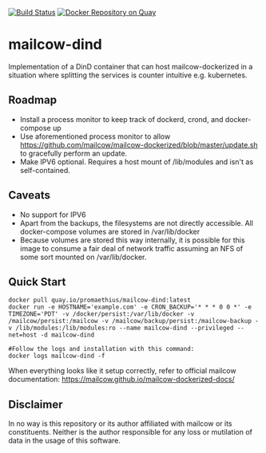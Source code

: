 [![Build Status](https://travis-ci.org/Promaethius/mailcow-dind.svg?branch=master)](https://travis-ci.org/Promaethius/mailcow-dind) [![Docker Repository on Quay](https://quay.io/repository/promaethius/mailcow-dind/status "Docker Repository on Quay")](https://quay.io/repository/promaethius/mailcow-dind)
# mailcow-dind
Implementation of a DinD container that can host mailcow-dockerized in a situation where splitting the services is counter intuitive e.g. kubernetes.

## Roadmap
* Install a process monitor to keep track of dockerd, crond, and docker-compose up
* Use aforementioned process monitor to allow https://github.com/mailcow/mailcow-dockerized/blob/master/update.sh to gracefully perform an update.
* Make IPV6 optional. Requires a host mount of /lib/modules and isn't as self-contained.

## Caveats
* No support for IPV6
* Apart from the backups, the filesystems are not directly accessible. All docker-compose volumes are stored in /var/lib/docker
* Because volumes are stored this way internally, it is possible for this image to consume a fair deal of network traffic assuming an NFS of some sort mounted on /var/lib/docker.

## Quick Start

```
docker pull quay.io/promaethius/mailcow-dind:latest
docker run -e HOSTNAME='example.com' -e CRON_BACKUP='* * * 0 0 *' -e TIMEZONE='PDT' -v /docker/persist:/var/lib/docker -v /mailcow/persist:/mailcow -v /mailcow/backup/persist:/mailcow-backup -v /lib/modules:/lib/modules:ro --name mailcow-dind --privileged --net=host -d mailcow-dind

#Follow the logs and installation with this command:
docker logs mailcow-dind -f
```

When everything looks like it setup correctly, refer to official mailcow documentation: https://mailcow.github.io/mailcow-dockerized-docs/

## Disclaimer
In no way is this repository or its author affiliated with mailcow or its constituents. Neither is the author responsible for any loss or mutilation of data in the usage of this software.
